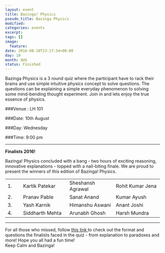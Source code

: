 ```yaml
---
layout: event
title: Bazinga! Physics 
pseudo_title: Bazinga Physics
modified:
categories: events
excerpt:
tags: []
image:
  feature:
date: 2016-08-10T23:17:54+00:00
day: 10
month: AUG
status: Finished
---
```


Bazinga Physics is a 3 round quiz where the participant have to rack their brains and use simple intuitive physics concept to solve questions. The questions can be explaining a simple everyday phenomenon to solving some mind-bending thought experiment. Join in and lets enjoy the true essence of physics. 


###Venue : LH 101

###Date: 10th August

###Day: Wednesday

###Time: 9:00 pm
<hr>
<style>
table {
    border-collapse: collapse;
    width: 100%;
}

td, th {
    border: 1px solid #dddddd;
    text-align: left;
    padding: 8px;
}

tr:nth-child(even) {
    background-color: #dddddd;
}
</style>


**Finalists 2016!**

Bazinga! Physics concluded with a bang - two hours of exciting reasoning, innovative explanations - topped with a nail-biting finale. We are proud to present the winners of this edition of Bazinga! Physics.
<table>
	<tr>
        <td width="10%"> 1.
		<td width="30%"> Kartik Patekar </td>
		<td width="30%"> Sheshansh Agrawal </td>
		<td width="30%"> Rohit Kumar Jena </td>
    </tr>
    <tr>
        <td width="10%"> 2.
        <td width="30%"> Pranav Pable </td>
        <td width="30%"> Sanat Anand </td>
        <td width="30%"> Kumar Ayush </td>
    </tr>
    <tr>
        <td width="10%"> 3.
        <td width="30%"> Yash Karnik </td>
        <td width="30%"> Himanshu Aswani </td>
        <td width="30%"> Anant Joshi </td>
    </tr>
    <tr>
        <td width="10%"> 4.
        <td width="30%"> Siddharth Mehta </td>
        <td width="30%"> Arunabh Ghosh </td>
        <td width="30%"> Harsh Mundra </td>
    </tr>
</table>
<hr>
For all those who missed, follow <u> <a href="https://drive.google.com/file/d/0BzrafcdwRhiEMHY5bFFQYXFuWjN4VEtUTFBCRzB6VGFIVklj/view" target="_blank"> this link </a></u>to check out the format and questions the finalists faced in the quiz - from explanation to paradoxes and more! Hope you all had a fun time!  
<br>
Keep Calm and Bazinga!
